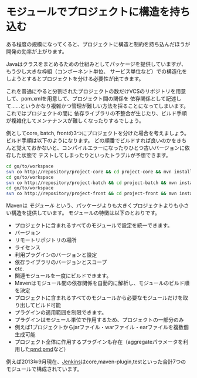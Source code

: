 # モジュールでプロジェクトに構造を持ち込む

ある程度の規模になってくると、プロジェクトに構造と制約を持ち込んだほうが開発の効率が上がります。

Javaはクラスをまとめるための仕組みとしてパッケージを提供していますが、もう少し大きな枠組（コンポーネント単位、
サービス単位など）での構造化をしようとするとプロジェクトを分ける必要性が出てきます。

これを普通にやると分割されたプロジェクトの数だけVCSのリポジトリを用意して、pom.xmlを用意して、プロジェクト間の関係を
依存関係として記述して……というかなり複雑かつ管理が難しい方法を採ることになってしまいます。これではプロジェクトの間に
依存ライブラリの不整合が生じたり、ビルド手順が複雑化してメンテナンスが難しくなったりするでしょう。

例としてcore, batch, frontの3つにプロジェクトを分けた場合を考えましょう。ビルド手順は以下のようになります。
どの順番でビルドすれば良いのかをきちんと覚えておかないと、コンパイルエラーになったりひとつ古いバージョンに依存した状態で
テストしてしまったりといったトラブルが予想できます。

```sh
cd go/to/workspace
svn co http://repository/project-core && cd project-core && mvn install
cd go/to/workspace
svn co http://repository/project-batch && cd project-batch && mvn install
cd go/to/workspace
svn co http://repository/project-front && cd project-front && mvn install
```

Mavenは *モジュール* という、パッケージよりも大きくプロジェクトよりも小さい構造を提供しています。
モジュールの特徴は以下のとおりです。

* プロジェクトに含まれるすべてのモジュールで設定を統一できます。
* バージョン
* リモートリポジトリの場所
* ライセンス
* 利用プラグインのバージョンと設定
* 依存ライブラリのバージョンとスコープ
* etc.
* 関連モジュールを一度にビルドできます。
* Mavenはモジュール間の依存関係を自動的に解析し、モジュールのビルド順を決定
* プロジェクトに含まれるすべてのモジュールから必要なモジュールだけを取り出してビルド可能
* プラグインの適用範囲を制限できます。
* プラグインはモジュール単位で作用するため、プロジェクトの一部分のみ
* 例えば1プロジェクトからjarファイル・warファイル・earファイルを複数個生成可能
* プロジェクト全体に作用するプラグインも存在（aggregateパラメータを利用した[pmd:pmd](http://maven.apache.org/plugins/maven-pmd-plugin/pmd-mojo.html)など）

例えば2013年9月現在、[Jenkins](https://github.com/jenkinsci/jenkins)はcore,maven-plugin,testといった合計7つのモジュールで構成されています。
